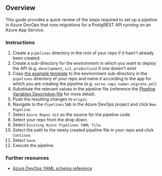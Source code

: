 ## Overview 
This guide provides a quick review of the steps required to set up a pipeline in Azure DevOps that runs migrations for a PostgREST API running on an Azure App Service.

### Instructions
1. Create a `pipelines` directory in the root of your repo if it hasn't already been created.
2. Create a sub-directory for the environment in which you want to deploy the API (e.g. `development`, `sit`, `production`) if one doesn't exist 
3. Copy [the example template](./files/configure-postgrest-api.yml) to the environment sub-directory in the `pipelines` directory of your repo and name it according to the app for which you are creating the pipeline (e.g. `serve.<api-name>.migrate.yml`)
4. Substitute the relevant values in the pipeline file (reference the [Pipeline Variables Description file](./Pipeline%20Variables%20Description.md) for more detail).
5. Push the resulting changes to `origin`.
6. Navigate to the `Pipelines` tab in the Azure DevOps project and click `New Pipeline`.
7. Select `Azure Repos Git` as the source for the pipeline code.
8. Select your repo from the drop down.
9. Select `Existing Azure Pipelines YAML file`.
10. Select the path to the newly created pipeline file in your repo and click `Continue`.
11. Select `Save`.
12. Execute the pipeline   

### Further resources
 - [Azure DevOps YAML schema reference](https://docs.microsoft.com/en-us/azure/devops/pipelines/yaml-schema/?view=azure-pipelines) 